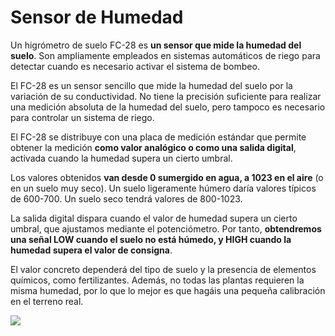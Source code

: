 # Sensor de Humedad

Un higrómetro de suelo FC-28 es  **un sensor que mide la humedad del suelo**. Son ampliamente empleados en sistemas automáticos de riego para detectar cuando es necesario activar el sistema de bombeo.

El FC-28 es un sensor sencillo que mide la humedad del suelo por la variación de su conductividad. No tiene la precisión suficiente para realizar una medición absoluta de la humedad del suelo, pero tampoco es necesario para controlar un sistema de riego.

El FC-28 se distribuye con una placa de medición estándar que permite obtener la medición  **como valor analógico o como una salida digital**, activada cuando la humedad supera un cierto umbral.

Los valores obtenidos  **van desde 0 sumergido en agua, a 1023 en el aire**  (o en un suelo muy seco). Un suelo ligeramente húmero daría valores típicos de 600-700. Un suelo seco tendrá valores de 800-1023.

La salida digital dispara cuando el valor de humedad supera un cierto umbral, que ajustamos mediante el potenciómetro. Por tanto,  **obtendremos una señal LOW cuando el suelo no está húmedo, y HIGH cuando la humedad supera el valor de consigna**.

El valor concreto dependerá del tipo de suelo y la presencia de elementos químicos, como fertilizantes. Además, no todas las plantas requieren la misma humedad, por lo que lo mejor es que hagáis una pequeña calibración en el terreno real.

![](https://www.luisllamas.es/wp-content/uploads/2015/12/sensor-humedad-suelo-FC-28.png)
<!--stackedit_data:
eyJoaXN0b3J5IjpbLTYyMzc0ODM2MV19
-->
